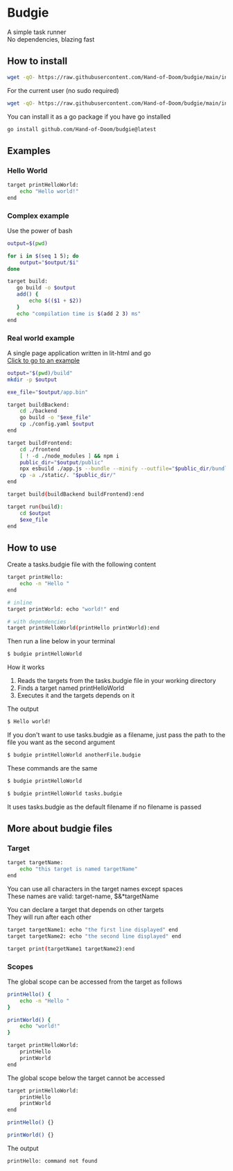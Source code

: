 # Budgie

A simple task runner\
No dependencies, blazing fast

## How to install
```bash
wget -qO- https://raw.githubusercontent.com/Hand-of-Doom/budgie/main/installer/install.sh | sudo sh -s 1.0.1
```
For the current user (no sudo required)
```bash
wget -qO- https://raw.githubusercontent.com/Hand-of-Doom/budgie/main/installer/install.sh | sh -s 1.0.1
```
You can install it as a go package if you have go installed
```bash
go install github.com/Hand-of-Doom/budgie@latest
```

## Examples

### Hello World
```bash
target printHelloWorld:
    echo "Hello world!"
end
```

### Complex example
Use the power of bash
```bash
output=$(pwd)

for i in $(seq 1 5); do
    output="$output/$i"
done

target build:
   go build -o $output
   add() {
       echo $(($1 + $2))
   }
   echo "compilation time is $(add 2 3) ms"
end
```
### Real world example
A single page application written in lit-html and go\
[Click to go to an example](examples/real_world/tasks.budgie)
```bash
output="$(pwd)/build"
mkdir -p $output

exe_file="$output/app.bin"

target buildBackend:
    cd ./backend
    go build -o "$exe_file"
    cp ./config.yaml $output
end

target buildFrontend:
    cd ./frontend
    [ ! -d ./node_modules ] && npm i
    public_dir="$output/public"
    npx esbuild ./app.js --bundle --minify --outfile="$public_dir/bundle.js"
    cp -a ./static/. "$public_dir/"
end

target build(buildBackend buildFrontend):end

target run(build):
    cd $output
    $exe_file
end
```

## How to use

Create a tasks.budgie file with the following content
```bash
target printHello:
    echo -n "Hello "
end

# inline
target printWorld: echo "world!" end

# with dependencies
target printHelloWorld(printHello printWorld):end
```

Then run a line below in your terminal
```bash
$ budgie printHelloWorld
```

How it works
1. Reads the targets from the tasks.budgie file in your working directory
2. Finds a target named printHelloWorld
3. Executes it and the targets depends on it

The output
```bash
$ Hello world!
```

If you don't want to use tasks.budgie as a filename, just pass the path to the file you want as the second argument
```bash
$ budgie printHelloWorld anotherFile.budgie
```

These commands are the same
```bash
$ budgie printHelloWorld
```
```bash
$ budgie printHelloWorld tasks.budgie
```
It uses tasks.budgie as the default filename if no filename is passed

## More about budgie files

### Target
```bash
target targetName:
    echo "this target is named targetName"
end
```
You can use all characters in the target names except spaces\
These names are valid: target-name, $&*targetName

You can declare a target that depends on other targets\
They will run after each other
```bash
target targetName1: echo "the first line displayed" end
target targetName2: echo "the second line displayed" end

target print(targetName1 targetName2):end
```

### Scopes
The global scope can be accessed from the target as follows
```bash
printHello() {
    echo -n "Hello "
}

printWorld() {
    echo "world!"
}

target printHelloWorld:
    printHello
    printWorld
end
```
The global scope below the target cannot be accessed
```bash
target printHelloWorld:
    printHello
    printWorld
end

printHello() {}

printWorld() {}
```
The output
```bash
printHello: command not found
```
